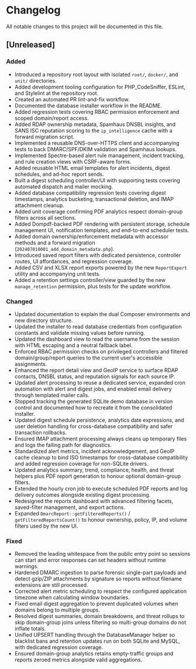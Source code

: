 # Changelog

All notable changes to this project will be documented in this file.

## [Unreleased]
### Added
- Introduced a repository root layout with isolated `root/`, `docker/`, and `unit/` directories.
- Added development tooling configuration for PHP_CodeSniffer, ESLint, and Stylelint at the repository root.
- Created an automated PR lint-and-fix workflow.
- Documented the database installer workflow in the README.
- Added regression tests covering RBAC permission enforcement and scoped domain/report access.
- Added RDAP ownership metadata, Spamhaus DNSBL insights, and SANS ISC reputation scoring to the `ip_intelligence` cache with a forward migration script.
- Implemented a reusable DNS-over-HTTPS client and accompanying tests to back DMARC/SPF/DKIM validation and Spamhaus lookups.
- Implemented Spectre-based alert rule management, incident tracking, and rule creation views with CSRF-aware forms.
- Added reusable HTML email templates for alert incidents, digest schedules, and ad-hoc report sends.
- Built a digest scheduling controller/UI with supporting tests covering automated dispatch and mailer mocking.
- Added database compatibility regression tests covering digest timestamps, analytics bucketing, transactional deletion, and IMAP attachment cleanup.
- Added unit coverage confirming PDF analytics respect domain-group filters across all sections.
- Added Dompdf-backed PDF rendering with persistent storage, schedule management UI, notification templates, and end-to-end scheduler tests.
- Added domain ownership/enforcement metadata with accessor methods and a forward migration (`202407010001_add_domain_metadata.php`).
- Introduced saved report filters with dedicated persistence, controller routes, UI affordances, and regression coverage.
- Added CSV and XLSX report exports powered by the new `ReportExport` utility and accompanying unit tests.
- Added a retention settings controller/view guarded by the new `manage_retention` permission, plus tests for the update workflow.

### Changed
- Updated documentation to explain the dual Composer environments and new directory structure.
- Updated the installer to read database credentials from configuration constants and validate missing values before running.
- Updated the dashboard view to read the username from the session with HTML escaping and a neutral fallback label.
- Enforced RBAC permission checks on privileged controllers and filtered domain/group/report queries to the current user's accessible assignments.
- Enhanced the report detail view and GeoIP service to surface RDAP contacts, DNSBL status, and reputation signals for each source IP.
- Updated alert processing to reuse a dedicated service, expanded cron automation with alert and digest jobs, and enabled email delivery through templated mailer calls.
- Stopped tracking the generated SQLite demo database in version control and documented how to recreate it from the consolidated installer.
- Updated digest schedule persistence, analytics date expressions, and user deletion handling for cross-database compatibility and safer transaction rollbacks.
- Ensured IMAP attachment processing always cleans up temporary files and logs the failing path for diagnostics.
- Standardized alert metrics, incident acknowledgement, and GeoIP cache cleanup to bind ISO timestamps for cross-database compatibility and added regression coverage for non-SQLite drivers.
- Updated analytics summary, trend, compliance, health, and threat helpers plus PDF report generation to honour optional domain-group filters.
- Extended the hourly cron job to execute scheduled PDF reports and log delivery outcomes alongside existing digest processing.
- Redesigned the reports dashboard with advanced filtering facets, saved-filter management, and export actions.
- Expanded `DmarcReport::getFilteredReports()` / `getFilteredReportsCount()` to honour ownership, policy, IP, and volume filters used by the new UI.

### Fixed
- Removed the leading whitespace from the public entry point so sessions can start and error responses can set headers without runtime warnings.
- Hardened DMARC ingestion to parse forensic single-part payloads and detect gzip/ZIP attachments by signature so reports without filename extensions are still processed.
- Corrected alert metric scheduling to respect the configured application timezone when calculating window boundaries.
- Fixed email digest aggregation to prevent duplicated volumes when domains belong to multiple groups.
- Resolved digest summaries, domain breakdowns, and threat rollups to skip domain-group joins unless filtering so multi-group domains do not inflate totals.
- Unified UPSERT handling through the DatabaseManager helper so blacklist bans and retention updates run on both SQLite and MySQL, with dedicated regression coverage.
- Ensured domain-group analytics retains empty-traffic groups and reports zeroed metrics alongside valid aggregations.
